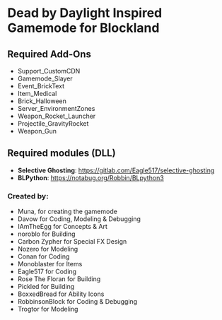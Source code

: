 # Dead by Daylight Inspired Gamemode for Blockland

## Required Add-Ons
- Support_CustomCDN  
- Gamemode_Slayer  
- Event_BrickText  
- Item_Medical  
- Brick_Halloween  
- Server_EnvironmentZones  
- Weapon_Rocket_Launcher  
- Projectile_GravityRocket  
- Weapon_Gun  

## Required modules (DLL)
- **Selective Ghosting**: https://gitlab.com/Eagle517/selective-ghosting
- **BLPython**: https://notabug.org/Robbin/BLpython3

### Created by:
- Muna, for creating the gamemode
- Davow for Coding, Modeling & Debugging
- IAmTheEgg for Concepts & Art
- noroblo for Building
- Carbon Zypher for Special FX Design
- Nozero for Modeling
- Conan for Coding
- Monoblaster for Items
- Eagle517 for Coding
- Rose The Floran for Building
- Pickled for Building
- BoxxedBread for Ability Icons
- RobbinsonBlock for Coding & Debugging
- Trogtor for Modeling

